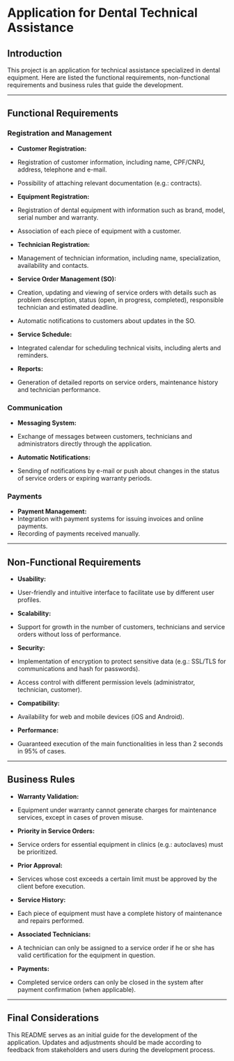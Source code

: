 # Application for Dental Technical Assistance

## Introduction
This project is an application for technical assistance specialized in dental equipment. Here are listed the functional requirements, non-functional requirements and business rules that guide the development.

---
## Functional Requirements

### Registration and Management
- **Customer Registration:**
- Registration of customer information, including name, CPF/CNPJ, address, telephone and e-mail.
- Possibility of attaching relevant documentation (e.g.: contracts).

- **Equipment Registration:**
- Registration of dental equipment with information such as brand, model, serial number and warranty.
- Association of each piece of equipment with a customer.

- **Technician Registration:**
- Management of technician information, including name, specialization, availability and contacts.

- **Service Order Management (SO):**
- Creation, updating and viewing of service orders with details such as problem description, status (open, in progress, completed), responsible technician and estimated deadline.
- Automatic notifications to customers about updates in the SO.

- **Service Schedule:**
- Integrated calendar for scheduling technical visits, including alerts and reminders.

- **Reports:**
- Generation of detailed reports on service orders, maintenance history and technician performance.

### Communication
- **Messaging System:**
- Exchange of messages between customers, technicians and administrators directly through the application.

- **Automatic Notifications:**
- Sending of notifications by e-mail or push about changes in the status of service orders or expiring warranty periods.

### Payments
- **Payment Management:**
- Integration with payment systems for issuing invoices and online payments.
- Recording of payments received manually.

---

## Non-Functional Requirements

- **Usability:**
- User-friendly and intuitive interface to facilitate use by different user profiles.

- **Scalability:**
- Support for growth in the number of customers, technicians and service orders without loss of performance.

- **Security:**
- Implementation of encryption to protect sensitive data (e.g.: SSL/TLS for communications and hash for passwords).
- Access control with different permission levels (administrator, technician, customer).

- **Compatibility:**
- Availability for web and mobile devices (iOS and Android).

- **Performance:**
- Guaranteed execution of the main functionalities in less than 2 seconds in 95% of cases.

---

## Business Rules

- **Warranty Validation:**
- Equipment under warranty cannot generate charges for maintenance services, except in cases of proven misuse.

- **Priority in Service Orders:**
- Service orders for essential equipment in clinics (e.g.: autoclaves) must be prioritized.

- **Prior Approval:**
- Services whose cost exceeds a certain limit must be approved by the client before execution.

- **Service History:**
- Each piece of equipment must have a complete history of maintenance and repairs performed.

- **Associated Technicians:**
- A technician can only be assigned to a service order if he or she has valid certification for the equipment in question.

- **Payments:**
- Completed service orders can only be closed in the system after payment confirmation (when applicable).

---

## Final Considerations
This README serves as an initial guide for the development of the application. Updates and adjustments should be made according to feedback from stakeholders and users during the development process.